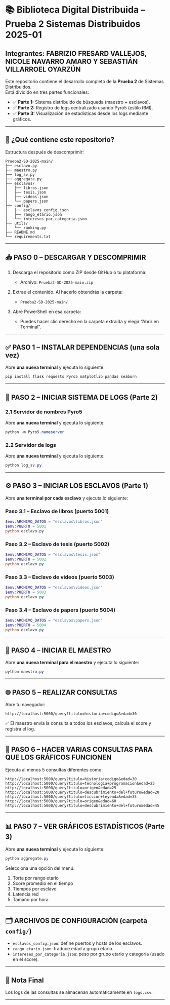 
# 📚 Biblioteca Digital Distribuida – Prueba 2 Sistemas Distribuidos 2025-01
## Integrantes: FABRIZIO FRESARD VALLEJOS, NICOLE NAVARRO AMARO Y SEBASTIÁN VILLARROEL OYARZÚN
Este repositorio contiene el desarrollo completo de la **Prueba 2** de Sistemas Distribuidos.  
Está dividido en tres partes funcionales:

- ✅ **Parte 1:** Sistema distribuido de búsqueda (maestro + esclavos).
- ✅ **Parte 2:** Registro de logs centralizado usando Pyro5 (estilo RMI).
- ✅ **Parte 3:** Visualización de estadísticas desde los logs mediante gráficos.

---

## 🧾 ¿Qué contiene este repositorio?

Estructura después de descomprimir:

```
Prueba2-SD-2025-main/
├── esclavo.py                 
├── maestro.py                
├── log_sv.py                
├── aggregate.py              
├── esclavos/                 
│   ├── libros.json
│   ├── tesis.json
│   ├── videos.json
│   └── papers.json
├── config/                  
│   ├── esclavos_config.json
│   ├── rango_etario.json
│   └── intereses_por_categoria.json
├── utils/
│   └── ranking.py            
├── README.md
└── requirements.txt          
```

---

## 📥 PASO 0 – DESCARGAR Y DESCOMPRIMIR

1. Descarga el repositorio como ZIP desde GitHub o tu plataforma:
   - Archivo: `Prueba2-SD-2025-main.zip`

2. Extrae el contenido. Al hacerlo obtendrás la carpeta:
   - `Prueba2-SD-2025-main/`

3. Abre PowerShell en esa carpeta:
   - Puedes hacer clic derecho en la carpeta extraída y elegir “Abrir en Terminal”.

---

## ✅ PASO 1 – INSTALAR DEPENDENCIAS (una sola vez)

Abre **una nueva terminal** y ejecuta lo siguiente:

```powershell
pip install flask requests Pyro5 matplotlib pandas seaborn
```

---

## 🔌 PASO 2 – INICIAR SISTEMA DE LOGS (Parte 2)

### 2.1 Servidor de nombres Pyro5

Abre **una nueva terminal** y ejecuta lo siguiente:

```powershell
python -m Pyro5.nameserver
```

### 2.2 Servidor de logs

Abre **una nueva terminal** y ejecuta lo siguiente:

```powershell
python log_sv.py
```

---

## ⚙️ PASO 3 – INICIAR LOS ESCLAVOS (Parte 1)

Abre **una terminal por cada esclavo** y ejecuta lo siguiente:

### Paso 3.1 – Esclavo de libros (puerto 5001)

```powershell
$env:ARCHIVO_DATOS = "esclavos\libros.json"
$env:PUERTO = 5001
python esclavo.py
```

### Paso 3.2 – Esclavo de tesis (puerto 5002)

```powershell
$env:ARCHIVO_DATOS = "esclavos\tesis.json"
$env:PUERTO = 5002
python esclavo.py
```

### Paso 3.3 – Esclavo de videos (puerto 5003)

```powershell
$env:ARCHIVO_DATOS = "esclavos\videos.json"
$env:PUERTO = 5003
python esclavo.py
```

### Paso 3.4 – Esclavo de papers (puerto 5004)

```powershell
$env:ARCHIVO_DATOS = "esclavos\papers.json"
$env:PUERTO = 5004
python esclavo.py
```

---

## 🚦 PASO 4 – INICIAR EL MAESTRO
Abre **una nueva terminal para el maestro** y ejecuta lo siguiente:
```powershell
python maestro.py
```

---

## 🌐 PASO 5 – REALIZAR CONSULTAS

Abre tu navegador:

```
http://localhost:5000/query?titulo=historia+codigo&edad=30
```

✅ El maestro envía la consulta a todos los esclavos, calcula el score y registra el log.

---

## 🧪 PASO 6 – HACER VARIAS CONSULTAS PARA QUE LOS GRÁFICOS FUNCIONEN

Ejecuta al menos 5 consultas diferentes como:

```
http://localhost:5000/query?titulo=historia+codigo&edad=30
http://localhost:5000/query?titulo=tecnologia+programacion&edad=25
http://localhost:5000/query?titulo=origen&edad=25
http://localhost:5000/query?titulo=descubrimiento+del+futuro&edad=20
http://localhost:5000/query?titulo=ficcion+leyenda&edad=35
http://localhost:5000/query?titulo=origen&edad=60
http://localhost:5000/query?titulo=descubrimiento+del+futuro&edad=45

```

---

## 📊 PASO 7 – VER GRÁFICOS ESTADÍSTICOS (Parte 3)

Abre **una nueva terminal** y ejecuta lo siguiente:

```powershell
python aggregate.py
```

Selecciona una opción del menú:

1. Torta por rango etario  
2. Score promedio en el tiempo  
3. Tiempos por esclavo  
4. Latencia red  
5. Tamaño por hora

---

## 🗂️ ARCHIVOS DE CONFIGURACIÓN (carpeta `config/`)

- `esclavos_config.json`: define puertos y hosts de los esclavos.
- `rango_etario.json`: traduce edad a grupo etario.
- `intereses_por_categoria.json`: peso por grupo etario y categoría (usado en el score).

---

## 📁 Nota Final

Los logs de las consultas se almacenan automáticamente en `logs.csv`.

---
